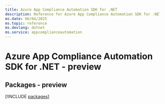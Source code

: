 ```yaml
---
title: Azure App Compliance Automation SDK for .NET
description: Reference for Azure App Compliance Automation SDK for .NET
ms.date: 06/04/2025
ms.topic: reference
ms.devlang: dotnet
ms.service: appcomplianceautomation
---
```

# Azure App Compliance Automation SDK for .NET - preview
## Packages - preview
[!INCLUDE [packages](app-compliance-automation-index.md)]
